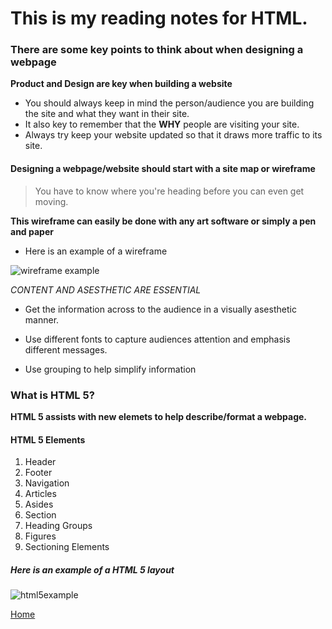 # This is my reading notes for HTML. 

### There are some key points to think about when designing a webpage

**Product and Design are key when building a website**

* You should always keep in mind the person/audience you are building the site and what they want in their site. 
* It also key to remember that the **WHY** people are visiting your site.
* Always try keep your website updated so that it draws more traffic to its site. 

#### Designing a webpage/website should start with a site map or wireframe 
>You have to know where you're heading before you can even get moving. 

**This wireframe can easily be done with any art software or simply a pen and paper** 

* Here is an example of a wireframe 

![wireframe example](https://live.staticflickr.com/3440/3978139373_d9a0c34a96_b.jpg)

*CONTENT AND ASESTHETIC ARE ESSENTIAL* 

- Get the information across to the audience in a visually asesthetic manner. 

- Use different fonts to capture audiences attention and emphasis different messages. 

- Use grouping to help simplify information  


### What is HTML 5? 

**HTML 5 assists with new elemets to help describe/format a webpage.** 

#### HTML 5 Elements 

1. Header 
2. Footer 
3. Navigation 
4. Articles 
5. Asides
6. Section 
7. Heading Groups
8. Figures
9. Sectioning Elements 

##### Here is an example of a HTML 5 layout

![html5example](https://upload.wikimedia.org/wikipedia/commons/1/1b/Web_design_in_HTML5.jpg)

[Home](https://quekicruz.github.io/reading-notes/)